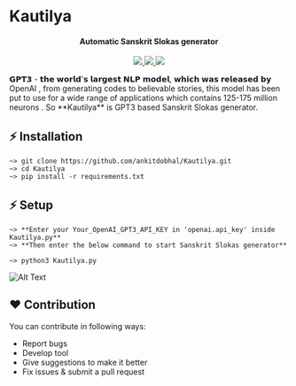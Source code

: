 # Kautilya
<h4 align="center">Automatic Sanskrit Slokas generator</h4>	
<p align="center">
  <a href="https://github.com/ankitdobhal/Ashok/releases">
    <img src="https://forthebadge.com/images/badges/built-with-love.svg">
    <img src="https://img.shields.io/github/release/ankitdobhal/Ashok.svg">
    <img src="https://forthebadge.com/images/badges/made-with-python.svg">
  </a>
</p>
𝗚𝗣𝗧𝟯 - 𝘁𝗵𝗲 𝘄𝗼𝗿𝗹𝗱'𝘀 𝗹𝗮𝗿𝗴𝗲𝘀𝘁 𝗡𝗟𝗣 𝗺𝗼𝗱𝗲𝗹, 𝘄𝗵𝗶𝗰𝗵 𝘄𝗮𝘀 𝗿𝗲𝗹𝗲𝗮𝘀𝗲𝗱 𝗯𝘆 OpenAI , from generating codes to believable stories, this model has been put to use for a wide range of applications which contains 125-175 million neurons . So **Kautilya** is GPT3 based Sanskrit Slokas generator. 

## ⚡ Installation 

```
~> git clone https://github.com/ankitdobhal/Kautilya.git
~> cd Kautilya
~> pip install -r requirements.txt
```

## ⚡ Setup
```
~> **Enter your Your_OpenAI_GPT3_API_KEY in 'openai.api_key' inside Kautilya.py**
~> **Then enter the below command to start Sanskrit Slokas generator**

~> python3 Kautilya.py
```
![Alt Text](https://dev-to-uploads.s3.amazonaws.com/i/7pvxurvd2t8oy6zq8bbt.png)

## ❤️ Contribution
You can contribute in following ways:

- Report bugs
- Develop tool
- Give suggestions to make it better
- Fix issues & submit a pull request